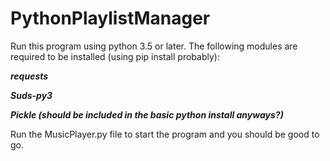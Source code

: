# PythonPlaylistManager

Run this program using python 3.5 or later. The following modules are required to be installed (using pip install probably):

***requests***
 
***Suds-py3***

***Pickle (should be included in the basic python install anyways?)***

Run the MusicPlayer.py file to start the program and you should be good to go.
